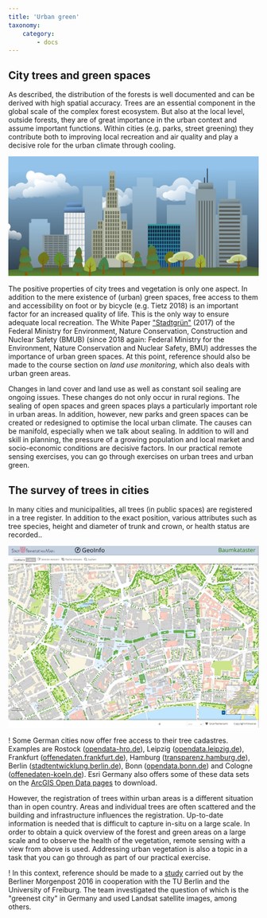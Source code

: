 ```yaml
---
title: 'Urban green'
taxonomy:
    category:
        - docs
---
```


## City trees and green spaces
As described, the distribution of the forests is well documented and can be derived with high spatial accuracy. Trees are an essential component in the global scale of the complex forest ecosystem. But also at the local level, outside forests, they are of great importance in the urban context and assume important functions. Within cities (e.g. parks, street greening) they contribute both to improving local recreation and air quality and play a decisive role for the urban climate through cooling.

![citypark1](citypark1.jpg?resize=300)

The positive properties of city trees and vegetation is only one aspect. In addition to the mere existence of (urban) green spaces, free access to them and accessibility on foot or by bicycle (e.g. Tietz 2018) is an important factor for an increased quality of life. This is the only way to ensure adequate local recreation. The White Paper ["Stadtgrün"](https://www.bmi.bund.de/SharedDocs/downloads/DE/publikationen/themen/bauen/wohnen/weissbuch-stadtgruen.html) (2017) of the Federal Ministry for Environment, Nature Conservation, Construction and Nuclear Safety (BMUB) (since 2018 again: Federal Ministry for the Environment, Nature Conservation and Nuclear Safety, BMU) addresses the importance of urban green spaces. At this point, reference should also be made to the course section on _land use monitoring_, which also deals with urban green areas.

Changes in land cover and land use as well as constant soil sealing are ongoing issues. These changes do not only occur in rural regions. The sealing of open spaces and green spaces plays a particularly important role in urban areas.
In addition, however, new parks and green spaces can be created or redesigned to optimise the local urban climate. The causes can be manifold, especially when we talk about sealing. In addition to will and skill in planning, the pressure of a growing population and local market and socio-economic conditions are decisive factors. In our practical remote sensing exercises, you can go through exercises on urban trees and urban green.

## The survey of trees in cities

In many cities and municipalities, all trees (in public spaces) are registered in a tree register. In addition to the exact position, various attributes such as tree species, height and diameter of trunk and crown, or health status are recorded..

![Baumkataster_Frankfurt](Baumkataster_Frankfurt.jpg?classes=caption "Tree cadastre of the city of Frankfurt (Main), Grünflächenamt Frankfurt, https://geoinfo.frankfurt.de/mapbender/application/baumkataster")

! Some German cities now offer free access to their tree cadastres. Examples are Rostock ([opendata-hro.de](https://www.opendata-hro.de/dataset/baeume)), Leipzig ([opendata.leipzig.de](https://opendata.leipzig.de/dataset/strassenbaumkataster)), Frankfurt ([offenedaten.frankfurt.de](http://www.offenedaten.frankfurt.de/dataset/baumkataster-frankfurt-am-main)), Hamburg ([transparenz.hamburg.de](http://suche.transparenz.hamburg.de/?q=Baumkataster&sort=score+desc%2Ctitle_string+asc&esq_not_all_versions=true)), Berlin ([stadtentwicklung.berlin.de](https://www.stadtentwicklung.berlin.de/geoinformation/)), Bonn ([opendata.bonn.de](https://opendata.bonn.de/dataset/baumstandorte)) and Cologne ([offenedaten-koeln.de](https://www.offenedaten-koeln.de/dataset/baumkataster-koeln)). Esri Germany also offers some of these data sets on the [ArcGIS Open Data pages](https://opendata-esri-de.opendata.arcgis.com/datasets?q=baumkataster) to download.

However, the registration of trees within urban areas is a different situation than in open country. Areas and individual trees are often scattered and the building and infrastructure influences the registration. Up-to-date information is needed that is difficult to capture in-situ on a large scale. In order to obtain a quick overview of the forest and green areas on a large scale and to observe the health of the vegetation, remote sensing with a view from above is used. Addressing urban vegetation is also a topic in a task that you can go through as part of our practical exercise.

! In this context, reference should be made to a [study](https://interaktiv.morgenpost.de/gruenste-staedte-deutschlands/) carried out by the Berliner Morgenpost 2016 in cooperation with the TU Berlin and the University of Freiburg. The team investigated the question of which is the "greenest city" in Germany and used Landsat satellite images, among others.
